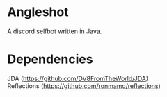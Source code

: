 # Angleshot
A discord selfbot written in Java.

# Dependencies
JDA (https://github.com/DV8FromTheWorld/JDA)  
Reflections (https://github.com/ronmamo/reflections)

